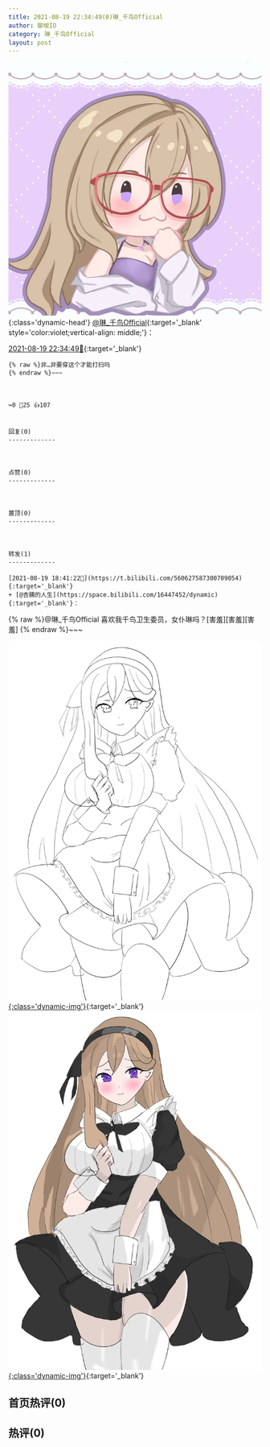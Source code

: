 ```yaml
---
title: 2021-08-19 22:34:49(0)琳_千鸟Official
author: 御坂IO
category: 琳_千鸟Official
layout: post
---
```


![img](/images/c0a88f85ebd0d056f37b114e0748e69556c8b488.jpg){:class='dynamic-head'}
[@琳_千鸟Official](https://space.bilibili.com/1620923329/dynamic){:target='_blank' style='color:violet;vertical-align: middle;'}：

[2021-08-19 22:34:49🔗](https://t.bilibili.com/560687746910498639){:target='_blank'}

~~~
{% raw %}非…非要穿这个才能打扫吗
{% endraw %}~~~



↪️0 💬25 👍107


回复(0)
-------------



点赞(0)
-------------



置顶(0)
-------------



转发(1)
-------------

[2021-08-19 18:41:22🔗](https://t.bilibili.com/560627587300709054){:target='_blank'}
+ [@杏脯的人生](https://space.bilibili.com/16447452/dynamic){:target='_blank'}：
~~~
{% raw %}@琳_千鸟Official 喜欢我千鸟卫生委员，女仆琳吗？[害羞][害羞][害羞]
{% endraw %}~~~


[![img](/images/ec0c73b78081893bb948812ce9aa8db4db568b45.png){:class='dynamic-img'}](/images/ec0c73b78081893bb948812ce9aa8db4db568b45.png){:target='_blank'}
[![img](/images/95ed2caf7b0da580ba924d5e0e402bd2ddab2da0.png){:class='dynamic-img'}](/images/95ed2caf7b0da580ba924d5e0e402bd2ddab2da0.png){:target='_blank'}




首页热评(0)
-------------



热评(0)
-------------



